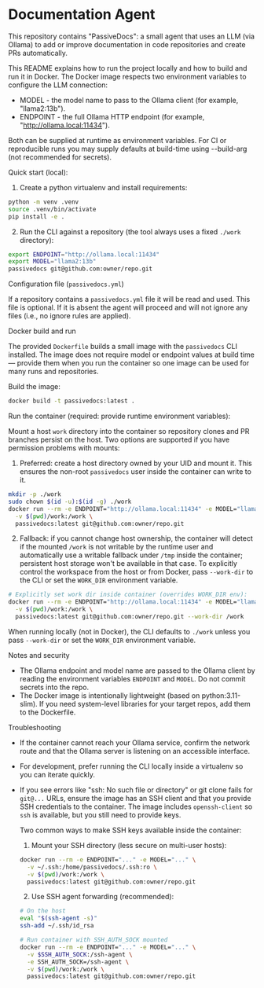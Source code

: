 # Documentation Agent

This repository contains "PassiveDocs": a small agent that uses an LLM (via Ollama) to add or improve documentation in code repositories and create PRs automatically.

This README explains how to run the project locally and how to build and run it in Docker. The Docker image respects two environment variables to configure the LLM connection:

- MODEL - the model name to pass to the Ollama client (for example, "llama2:13b").
- ENDPOINT - the full Ollama HTTP endpoint (for example, "http://ollama.local:11434").

Both can be supplied at runtime as environment variables. For CI or reproducible runs you may supply defaults at build-time using --build-arg (not recommended for secrets).

Quick start (local):

1. Create a python virtualenv and install requirements:

```bash
python -m venv .venv
source .venv/bin/activate
pip install -e .
```

2. Run the CLI against a repository (the tool always uses a fixed `./work` directory):

```bash
export ENDPOINT="http://ollama.local:11434"
export MODEL="llama2:13b"
passivedocs git@github.com:owner/repo.git
```

Configuration file (`passivedocs.yml`)

If a repository contains a `passivedocs.yml` file it will be read and used. This file is optional. If it is absent the agent will proceed and will not ignore any files (i.e., no ignore rules are applied).

Docker build and run

The provided `Dockerfile` builds a small image with the `passivedocs` CLI installed. The image does not require model or endpoint values at build time — provide them when you run the container so one image can be used for many runs and repositories.

Build the image:

```bash
docker build -t passivedocs:latest .
```

Run the container (required: provide runtime environment variables):

Mount a host `work` directory into the container so repository clones and PR branches persist on the host. Two options are supported if you have permission problems with mounts:

1) Preferred: create a host directory owned by your UID and mount it. This ensures the non-root `passivedocs` user inside the container can write to it.

```bash
mkdir -p ./work
sudo chown $(id -u):$(id -g) ./work
docker run --rm -e ENDPOINT="http://ollama.local:11434" -e MODEL="llama2:13b" \
  -v $(pwd)/work:/work \
  passivedocs:latest git@github.com:owner/repo.git
```

2. Fallback: if you cannot change host ownership, the container will detect if the mounted `/work` is not writable by the runtime user and automatically use a writable fallback under `/tmp` inside the container; persistent host storage won't be available in that case. To explicitly control the workspace from the host or from Docker, pass `--work-dir` to the CLI or set the `WORK_DIR` environment variable.

```bash
# Explicitly set work dir inside container (overrides WORK_DIR env):
docker run --rm -e ENDPOINT="http://ollama.local:11434" -e MODEL="llama2:13b" \
  -v $(pwd)/work:/work \
  passivedocs:latest git@github.com:owner/repo.git --work-dir /work
```

When running locally (not in Docker), the CLI defaults to `./work` unless you pass `--work-dir` or set the `WORK_DIR` environment variable.

Notes and security

- The Ollama endpoint and model name are passed to the Ollama client by reading the environment variables `ENDPOINT` and `MODEL`. Do not commit secrets into the repo.
- The Docker image is intentionally lightweight (based on python:3.11-slim). If you need system-level libraries for your target repos, add them to the Dockerfile.

Troubleshooting

- If the container cannot reach your Ollama service, confirm the network route and that the Ollama server is listening on an accessible interface.
- For development, prefer running the CLI locally inside a virtualenv so you can iterate quickly.

- If you see errors like "ssh: No such file or directory" or git clone fails for `git@...` URLs, ensure the image has an SSH client and that you provide SSH credentials to the container. The image includes `openssh-client` so `ssh` is available, but you still need to provide keys.

  Two common ways to make SSH keys available inside the container:

  1. Mount your SSH directory (less secure on multi-user hosts):

  ```bash
  docker run --rm -e ENDPOINT="..." -e MODEL="..." \
    -v ~/.ssh:/home/passivedocs/.ssh:ro \
    -v $(pwd)/work:/work \
    passivedocs:latest git@github.com:owner/repo.git
  ```

  2. Use SSH agent forwarding (recommended):

  ```bash
  # On the host
  eval "$(ssh-agent -s)"
  ssh-add ~/.ssh/id_rsa

  # Run container with SSH_AUTH_SOCK mounted
  docker run --rm -e ENDPOINT="..." -e MODEL="..." \
    -v $SSH_AUTH_SOCK:/ssh-agent \
    -e SSH_AUTH_SOCK=/ssh-agent \
    -v $(pwd)/work:/work \
    passivedocs:latest git@github.com:owner/repo.git
  ```